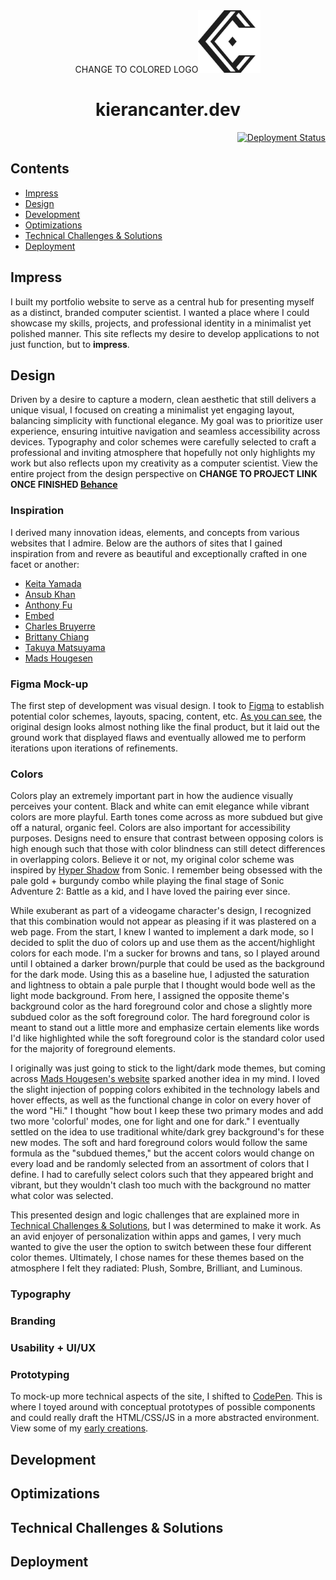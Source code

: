 <div align="center">
  CHANGE TO COLORED LOGO<img alt="KC Logo" src="https://raw.githubusercontent.com/KieranCanter/kierancanter.dev/3574dd9070477802932f896e80c25df50f688aa7/public/images/logo.svg" width="100" />
</div>
<h1 align="center">
  kierancanter.dev
</h1>
<div align="right">
  <a href="https://github.com/kierancanter/kierancanter.dev/releases" target="_blank">
    <img 
      alt="Deployment Status" 
      src="https://img.shields.io/github/deployments/kierancanter/kierancanter.dev/production?style=flat-square&logo=vercel&logoColor=white&label=vercel"
    />
  </a>
</div>

## Contents
* [Impress](#impress)
* [Design](#design)
* [Development](#development)
* [Optimizations](#optimizations)
* [Technical Challenges & Solutions](#technical-challenges--solutions)
* [Deployment](#deployment)

## Impress

I built my portfolio website to serve as a central hub for presenting myself as a distinct, branded computer scientist. I wanted a place where I could showcase my skills, projects, and professional identity in a minimalist yet polished manner. This site reflects my desire to develop applications to not just function, but to **impress**.

## Design

Driven by a desire to capture a modern, clean aesthetic that still delivers a unique visual, I focused on creating a minimalist yet engaging layout, balancing simplicity with functional elegance. My goal was to prioritize user experience, ensuring intuitive navigation and seamless accessibility across devices. Typography and color schemes were carefully selected to craft a professional and inviting atmosphere that hopefully not only highlights my work but also reflects upon my creativity as a computer scientist. View the entire project from the design perspective on **CHANGE TO PROJECT LINK ONCE FINISHED [Behance](https://behance.net/kierancanter)**

### Inspiration

I derived many innovation ideas, elements, and concepts from various websites that I admire. Below are the authors of sites that I gained inspiration from and revere as beautiful and exceptionally crafted in one facet or another:
* [Keita Yamada](https://p5aholic.me)
* [Ansub Khan](https://ansubkhan.com)
* [Anthony Fu](https://antfu.me)
* [Embed](https://astolfo.org)
* [Charles Bruyerre](https://itssharl.ee)
* [Brittany Chiang](https://brittanychiang.com)
* [Takuya Matsuyama](https://craftz.dog)
* [Mads Hougesen](https://mhouge.dk)

### Figma Mock-up

The first step of development was visual design. I took to [Figma](https://figma.com) to establish potential color schemes, layouts, spacing, content, etc. [As you can see](https://www.figma.com/design/tP5ITD5rjftAeg27rMoVXG/kierancanter.dev?node-id=0-1&t=z3MOAOBTCVDuCq4r-1), the original design looks almost nothing like the final product, but it laid out the ground work that displayed flaws and eventually allowed me to perform iterations upon iterations of refinements.

### Colors

Colors play an extremely important part in how the audience visually perceives your content. Black and white can emit elegance while vibrant colors are more playful. Earth tones come across as more subdued but give off a natural, organic feel. Colors are also important for accessibility purposes. Designs need to ensure that contrast between opposing colors is high enough such that those with color blindness can still detect differences in overlapping colors. Believe it or not, my original color scheme was inspired by [Hyper Shadow](https://sonic.fandom.com/wiki/Super_Shadow) from Sonic. I remember being obsessed with the pale gold + burgundy combo while playing the final stage of Sonic Adventure 2: Battle as a kid, and I have loved the pairing ever since.

While exuberant as part of a videogame character's design, I recognized that this combination would not appear as pleasing if it was plastered on a web page. From the start, I knew I wanted to implement a dark mode, so I decided to split the duo of colors up and use them as the accent/highlight colors for each mode. I'm a sucker for browns and tans, so I played around until I obtained a darker brown/purple that could be used as the background for the dark mode. Using this as a baseline hue, I adjusted the saturation and lightness to obtain a pale purple that I thought would bode well as the light mode background. From here, I assigned the opposite theme's background color as the hard foreground color and chose a slightly more subdued color as the soft foreground color. The hard foreground color is meant to stand out a little more and emphasize certain elements like words I'd like highlighted while the soft foreground color is the standard color used for the majority of foreground elements.

I originally was just going to stick to the light/dark mode themes, but coming across [Mads Hougesen's website](https://mhouge.dk) sparked another idea in my mind. I loved the slight injection of popping colors exhibited in the technology labels and hover effects, as well as the functional change in color on every hover of the word "Hi." I thought "how bout I keep these two primary modes and add two more 'colorful' modes, one for light and one for dark." I eventually settled on the idea to use traditional white/dark grey background's for these new modes. The soft and hard foreground colors would follow the same formula as the "subdued themes," but the accent colors would change on every load and be randomly selected from an assortment of colors that I define. I had to carefully select colors such that they appeared bright and vibrant, but they wouldn't clash too much with the background no matter what color was selected.

This presented design and logic challenges that are explained more in [Technical Challenges & Solutions](#technical-challenges--solutions), but I was determined to make it work. As an avid enjoyer of personalization within apps and games, I very much wanted to give the user the option to switch between these four different color themes. Ultimately, I chose names for these themes based on the atmosphere I felt they radiated: Plush, Sombre, Brilliant, and Luminous.

### Typography

### Branding

### Usability + UI/UX

### Prototyping

To mock-up more technical aspects of the site, I shifted to [CodePen](https://codepen.io). This is where I toyed around with conceptual prototypes of possible components and could really draft the HTML/CSS/JS in a more abstracted environment. View some of my [early creations](https://codepen.io/kierancanter).

## Development

## Optimizations

## Technical Challenges & Solutions

## Deployment
